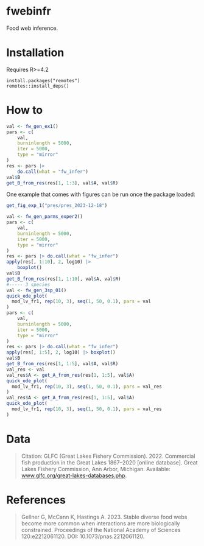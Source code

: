 # fwebinfr

Food web inference.


# Installation

Requires R>=4.2

```{R}
install.packages("remotes")
remotes::install_deps()
```

# How to

```R
val <- fw_gen_ex1()
pars <- c(
    val, 
    burninlength = 5000, 
    iter = 5000, 
    type = "mirror"
)
res <- pars |> 
    do.call(what = "fw_infer")
val$B
get_B_from_res(res[1, 1:3], val$A, val$R)
```


One example that comes with figures can be run once the package loaded:

```R
get_fig_exp_1("pres/pres_2023-12-18")
```


```R
val <- fw_gen_parms_exper2()
pars <- c(
    val, 
    burninlength = 5000, 
    iter = 5000, 
    type = "mirror"
)
res <- pars |> do.call(what = "fw_infer")  
apply(res[, 1:10], 2, log10) |> 
    boxplot()
val$B  
get_B_from_res(res[1, 1:10], val$A, val$R)
#----- 3 species
val <- fw_gen_3sp_01()
quick_ode_plot(
  mod_lv_fr1, rep(10, 3), seq(1, 50, 0.1), pars = val
)
pars <- c(
    val, 
    burninlength = 5000, 
    iter = 5000, 
    type = "mirror"
)
res <- pars |> do.call(what = "fw_infer")  
apply(res[, 1:5], 2, log10) |> boxplot()
val$B  
get_B_from_res(res[1, 1:5], val$A, val$R)
val_res <- val
val_res$A <- get_A_from_res(res[1, 1:5], val$A)
quick_ode_plot(
  mod_lv_fr1, rep(10, 3), seq(1, 50, 0.1), pars = val_res
)
val_res$A <- get_A_from_res(res[1, 1:5], val$A)
quick_ode_plot(
  mod_lv_fr1, rep(10, 3), seq(1, 50, 0.1), pars = val_res
)
```


# Data 

> Citation: GLFC (Great Lakes Fishery Commission). 2022. Commercial fish production in the Great Lakes 1867–2020 [online database]. Great Lakes Fishery Commission, Ann Arbor, Michigan. Available: www.glfc.org/great-lakes-databases.php.


# References

> Gellner G, McCann K, Hastings A. 2023. Stable diverse food webs become more common when interactions are more biologically constrained. Proceedings of the National Academy of Sciences 120:e2212061120. DOI: 10.1073/pnas.2212061120.
